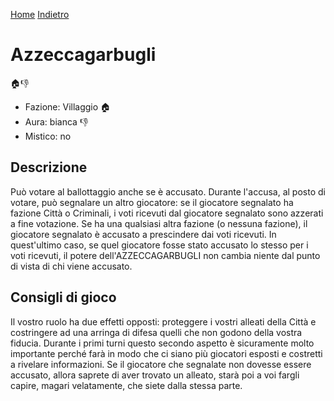 [Home](/wherewolf-rules)
[Indietro](..)

# Azzeccagarbugli

<span class='emoji'>🏠👎</span>

- Fazione: Villaggio <span class='emoji'>🏠</span>
- Aura: bianca <span class='emoji'>👎</span>
- Mistico: no

## Descrizione

Può votare al ballottaggio anche se è accusato. Durante l'accusa, al posto di votare, può segnalare un altro giocatore: se il giocatore segnalato ha fazione Città o Criminali, i voti ricevuti dal giocatore segnalato sono azzerati a fine votazione. Se ha una qualsiasi altra fazione (o nessuna fazione), il giocatore segnalato è accusato a prescindere dai voti ricevuti. In quest'ultimo caso, se quel giocatore fosse stato accusato lo stesso per i voti ricevuti, il potere dell'AZZECCAGARBUGLI non cambia niente dal punto di vista di chi viene accusato.

## Consigli di gioco

Il vostro ruolo ha due effetti opposti: proteggere i vostri alleati della Città e costringere ad una arringa di difesa quelli che non godono della vostra fiducia. Durante i primi turni questo secondo aspetto è sicuramente molto importante perché farà in modo che ci siano più giocatori esposti e costretti a rivelare informazioni. Se il giocatore che segnalate non dovesse essere accusato, allora saprete di aver trovato un alleato, starà poi a voi fargli capire, magari velatamente, che siete dalla stessa parte.
